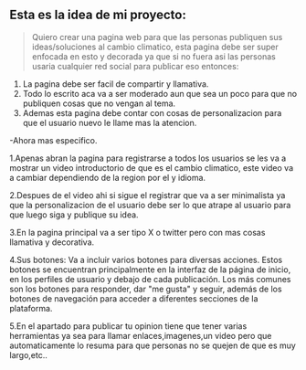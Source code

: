 ## Esta es la idea de mi proyecto:
> Quiero crear una pagina web para que las personas publiquen sus ideas/soluciones al cambio climatico, esta pagina debe ser super enfocada en esto y decorada ya que si no fuera asi las personas usaria cualquier red social para publicar eso entonces:
1. La pagina debe ser facil de compartir y llamativa.
2. Todo lo escrito aca va a ser moderado aun que sea un poco para que no publiquen cosas que no vengan al tema.
3. Ademas esta pagina debe contar con cosas de personalizacion para que el usuario nuevo le llame mas la atencion.

-Ahora mas especifico.

1.Apenas abran la pagina para registrarse a todos los usuarios se les va a mostrar un video introductorio de que es el cambio climatico, este video va a cambiar dependiendo de la region por el y idioma.

2.Despues de el video ahi si sigue el registrar que va a ser minimalista ya que la personalizacion de el usuario debe ser lo que atrape al usuario para que luego siga y publique su idea.

3.En la pagina principal va a ser tipo X o twitter pero con mas cosas llamativa y decorativa.

4.Sus botones:
 Va a incluir varios botones para diversas acciones. Estos botones se encuentran principalmente en la interfaz de la página de inicio, en los perfiles de usuario y debajo de cada publicación. Los más comunes son los botones para responder, dar "me gusta" y seguir, además de los botones de navegación para acceder a diferentes secciones de la plataforma.

5.En el apartado para publicar tu opinion tiene que tener varias herramientas ya sea para llamar enlaces,imagenes,un video pero que automaticamente lo resuma para que personas no se quejen de que es muy largo,etc..
 
